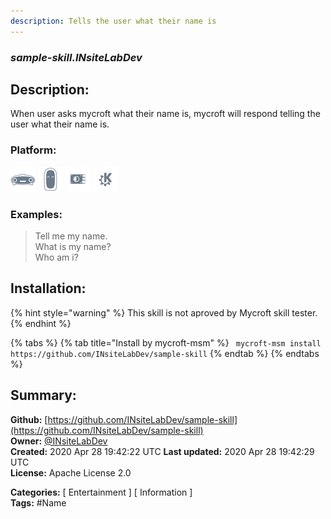 ```yaml
---
description: Tells the user what their name is
---
```


### _sample-skill.INsiteLabDev_  
## Description:  
When user asks mycroft what their name is, mycroft will respond telling the user what their name is.  
  
  
### Platform:  
 ![Mark I](../.gitbook/assets/mark-1-icon.png)  ![Mark II](../.gitbook/assets/mark-2-icon.png)  ![Picroft](../.gitbook/assets/picroft-icon.png)  ![plasmoid](../.gitbook/assets/kde.png)   
### Examples:  
> Tell me my name.  
> What is my name?  
> Who am i?  
  
## Installation:  
{% hint style="warning" %}
This skill is not aproved by Mycroft skill tester.
{% endhint %}
    
{% tabs %}
{% tab title="Install by mycroft-msm" %}
``` mycroft-msm install https://github.com/INsiteLabDev/sample-skill```
{% endtab %}
  {% endtabs %}
    
## Summary:  
**Github:** [https://github.com/INsiteLabDev/sample-skill](https://github.com/INsiteLabDev/sample-skill)  
**Owner:** [@INsiteLabDev](https://github.com/INsiteLabDev)  
**Created:** 2020 Apr 28 19:42:22 UTC  **Last updated:** 2020 Apr 28 19:42:29 UTC  
**License:** Apache License 2.0  
  
**Categories:** [ Entertainment ] [ Information ]   
**Tags:** \#Name   
